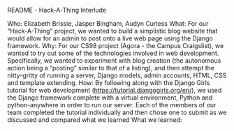 README - Hack-A-Thing Interlude

Who: Elizabeth Brissie, Jasper Bingham, Audyn Curless
What: For our “Hack-A-Thing” project, we wanted to build a simplistic blog website that would allow for an admin to post onto a live web page using the Django framework.
Why: For our CS98 project (Agora - the Campus Craigslist), we wanted to try out some of the technologies involved in web development. Specifically, we wanted to experiment with blog creation (the autonomous action being a “posting” similar to that of a listing), and then attempt the nitty-gritty of running a server, Django models, admin accounts, HTML, CSS and template extending. 
How: By following along with the Django Girls tutorial for web development (https://tutorial.djangogirls.org/en/), we used the Django framework complete with a virtual environment, Python and python-anywhere in order to run our server. Each of the members of our team completed the tutorial individually and then chose one to submit as we discussed and compared what we learned 
What we learned: 

